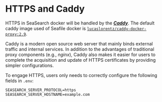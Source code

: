 # HTTPS and Caddy

HTTPS in SeaSearch docker will be handled by the [***Caddy***](https://caddyserver.com/docs/). The default caddy image used of Seafile docker is [`lucaslorentz/caddy-docker-proxy:2.9`](https://github.com/lucaslorentz/caddy-docker-proxy).

Caddy is a modern open source web server that mainly binds external traffic and internal services. In addition to the advantages of traditional proxy components (e.g., *nginx*), Caddy also makes it easier for users to complete the acquisition and update of HTTPS certificates by providing simpler configurations. 

To engage HTTPS, users only needs to correctly configure the following fields in `.env`:

```shell
SEASEARCH_SERVER_PROTOCOL=https
SEASEARCH_SERVER_HOSTNAME=example.com
```